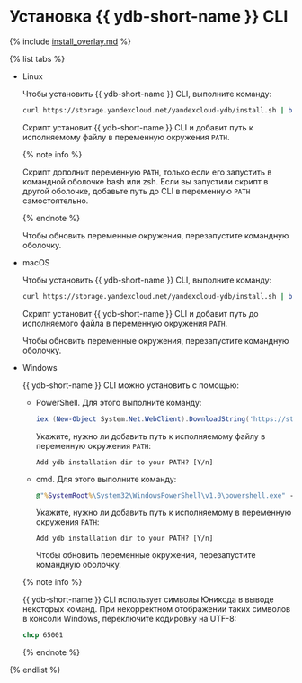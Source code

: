 # Установка {{ ydb-short-name }} CLI

{% include [install_overlay.md](install_overlay.md) %}

{% list tabs %}

- Linux
  
    Чтобы установить {{ ydb-short-name }} CLI, выполните команду:

    ```bash
    curl https://storage.yandexcloud.net/yandexcloud-ydb/install.sh | bash
    ```

    Скрипт установит {{ ydb-short-name }} CLI и добавит путь к исполняемому файлу в переменную окружения `PATH`.

    {% note info %}

    Скрипт дополнит переменную `PATH`, только если его запустить в командной оболочке bash или zsh. Если вы запустили скрипт в другой оболочке, добавьте путь до CLI в переменную `PATH` самостоятельно.

    {% endnote %}

    Чтобы обновить переменные окружения, перезапустите командную оболочку.

- macOS

    Чтобы установить {{ ydb-short-name }} CLI, выполните команду:

    ```bash
    curl https://storage.yandexcloud.net/yandexcloud-ydb/install.sh | bash
    ```

    Скрипт установит {{ ydb-short-name }} CLI и добавит путь до исполняемого файла в переменную окружения `PATH`.

    Чтобы обновить переменные окружения, перезапустите командную оболочку.

- Windows

    {{ ydb-short-name }} CLI можно установить с помощью:

    * PowerShell. Для этого выполните команду:

        ```powershell
        iex (New-Object System.Net.WebClient).DownloadString('https://storage.yandexcloud.net/yandexcloud-ydb/install.ps1')
        ```

        Укажите, нужно ли добавить путь к исполняемому файлу в переменную окружения `PATH`:

        ```text
        Add ydb installation dir to your PATH? [Y/n]
        ```

    * cmd. Для этого выполните команду:

        ```cmd
        @"%SystemRoot%\System32\WindowsPowerShell\v1.0\powershell.exe" -Command "iex ((New-Object System.Net.WebClient).DownloadString('https://storage.yandexcloud.net/yandexcloud-ydb/install.ps1'))"
        ```

        Укажите, нужно ли добавить путь к исполняемому в переменную окружения `PATH`:

        ```text
        Add ydb installation dir to your PATH? [Y/n]
        ```

        Чтобы обновить переменные окружения, перезапустите командную оболочку.

    {% note info %}

    {{ ydb-short-name }} CLI использует символы Юникода в выводе некоторых команд. При некорректном отображении таких символов в консоли Windows, переключите кодировку на UTF-8:

    ```cmd
    chcp 65001
    ```

    {% endnote %}

{% endlist %}
